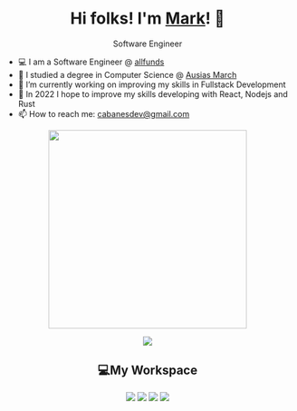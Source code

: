 <h1 align='center'>
    Hi folks! I'm <a href="https://twitter.com/cabanesdev">Mark</a>! 👋
</h1>

<p align='center'>
  Software Engineer
</p>


- 💻 I am a Software Engineer @ [allfunds](https://allfunds.com/en/)<br>
- 🌱 I studied a degree in Computer Science @ [Ausias March](https://www.ausiasmarch.net/es)<br>
- 🔭 I’m currently working on improving my skills in Fullstack Development<br>
- 🤔 In 2022 I hope to improve my skills developing with React, Nodejs and Rust<br>
- 📫 How to reach me: [cabanesdev@gmail.com](mailto:cabanesdev@gmail.com)<br>


<p align='center'>
  <a href="#"><img src="https://github-readme-stats.vercel.app/api?username=cabanesdev&show_icons=true&count_private=true&theme=dark" width="350"></a>
</p>

<p align='center'>
  <a href=""><img src="https://github-readme-stats.vercel.app/api/top-langs/?username=cabanesdev&theme=dark&hide=jupyter notebook,TeX&layout=compact"></a>
</p>


<h2 align='center'>💻My Workspace</h2>
<p align='center'>
    <img src='https://img.shields.io/badge/Linux-FCC624?style=for-the-badge&logo=linux&logoColor=black'>
    <img src='https://img.shields.io/badge/AMD-Ryzen 5 3600x-ED1C24?style=for-the-badge&logo=amd&logoColor=black'>
    <img src="https://img.shields.io/badge/RAM-16GB-%230071C5.svg?&style=for-the-badge&logoColor=white" />
    <img src='https://img.shields.io/badge/NVIDIA-GTX2060-76B900?style=for-the-badge&logo=nvidia&logoColor=white'>
</p>
